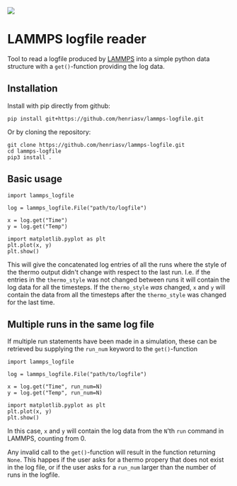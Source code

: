 ![](https://github.com/henriasv/lammps-logfile/workflows/Install%20and%20tests/badge.svg)
# LAMMPS logfile reader
Tool to read a logfile produced by [LAMMPS](https://lammps.sandia.gov) into a simple python data structure with a `get()`-function providing the log data. 

## Installation
Install with pip directly from github:
```
pip install git+https://github.com/henriasv/lammps-logfile.git
```
Or by cloning the repository:
```
git clone https://github.com/henriasv/lammps-logfile.git
cd lammps-logfile
pip3 install .
```

## Basic usage

```
import lammps_logfile

log = lammps_logfile.File("path/to/logfile")

x = log.get("Time")
y = log.get("Temp")

import matplotlib.pyplot as plt
plt.plot(x, y)
plt.show()
```
This will give the concatenated log entries of all the runs where the style of the thermo output didn't change with respect to the last run. I.e. if the entries in the `thermo_style` was not changed between runs it will contain the log data for all the timesteps. If the `thermo_style` *was* changed, `x` and `y` will contain the data from all the timesteps after the `thermo_style` was changed for the last time. 
 
## Multiple runs in the same log file
If multiple run statements have been made in a simulation, these can be retrieved bu supplying the `run_num` keyword to the `get()`-function

```
import lammps_logfile

log = lammps_logfile.File("path/to/logfile")

x = log.get("Time", run_num=N)
y = log.get("Temp", run_num=N)

import matplotlib.pyplot as plt
plt.plot(x, y)
plt.show()
```
In this case, `x` and `y` will contain the log data from the `N`'th `run` command in LAMMPS, counting from 0.

Any invalid call to the `get()`-function will result in the function returning `None`. This happes if the user asks for a thermo propery that does not exist in the log file, or if the user asks for a `run_num` larger than the number of runs in the logfile. 
